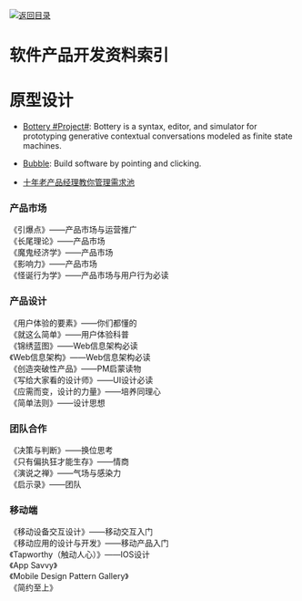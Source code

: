 [![返回目录](https://parg.co/UGo)](https://parg.co/b4z) 
 
 


# 软件产品开发资料索引

# 原型设计

* [Bottery #Project#](https://github.com/google/bottery): Bottery is a syntax, editor, and simulator for prototyping generative contextual conversations modeled as finite state machines.

* [Bubble](https://bubble.is/): Build software by pointing and clicking.

- [十年老产品经理教你管理需求池](http://www.woshipm.com/pmd/510851.html)


### 产品市场        
 《引爆点》——产品市场与运营推广        
 《长尾理论》——产品市场        
 《魔鬼经济学》——产品市场        
 《影响力》——产品市场       
 《怪诞行为学》——产品市场与用户行为必读        

### 产品设计        
 《用户体验的要素》——你们都懂的       
 《就这么简单》——用户体验科普       
 《锦绣蓝图》——Web信息架构必读        
 《Web信息架构》——Web信息架构必读        
 《创造突破性产品》——PM启蒙读物        
 《写给大家看的设计师》——UI设计必读        
 《应需而变，设计的力量》——培养同理心       
 《简单法则》——设计思想        

### 团队合作        
 《决策与判断》——换位思考       
 《只有偏执狂才能生存》——情商       
 《演说之禅》——气场与感染力       
 《启示录》——团队      

### 移动端
 《移动设备交互设计》——移动交互入门   
 《移动应用的设计与开发》——移动产品入门   
 《Tapworthy（触动人心）》——IOS设计   
 《App Savvy》   
 《Mobile Design Pattern Gallery》   
 《简约至上》

